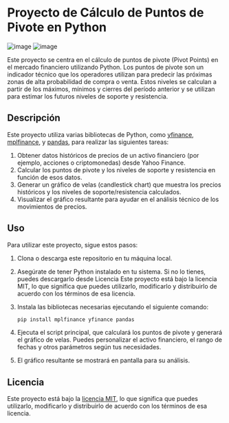 # Proyecto de Cálculo de Puntos de Pivote en Python
![image](https://img.shields.io/badge/Python-FFD43B?style=for-the-badge&logo=python&logoColor=blue) ![image](https://img.shields.io/badge/Pandas-2C2D72?style=for-the-badge&logo=pandas&logoColor=white)


Este proyecto se centra en el cálculo de puntos de pivote (Pivot Points) en el mercado financiero utilizando Python. Los puntos de pivote son un indicador técnico que los operadores utilizan para predecir las próximas zonas de alta probabilidad de compra o venta. Estos niveles se calculan a partir de los máximos, mínimos y cierres del período anterior y se utilizan para estimar los futuros niveles de soporte y resistencia.

## Descripción

Este proyecto utiliza varias bibliotecas de Python, como [yfinance](https://pypi.org/project/yfinance/), [mplfinance](https://pypi.org/project/mplfinance/), y [pandas](https://pandas.pydata.org/), para realizar las siguientes tareas:

1. Obtener datos históricos de precios de un activo financiero (por ejemplo, acciones o criptomonedas) desde Yahoo Finance.
2. Calcular los puntos de pivote y los niveles de soporte y resistencia en función de esos datos.
3. Generar un gráfico de velas (candlestick chart) que muestra los precios históricos y los niveles de soporte/resistencia calculados.
4. Visualizar el gráfico resultante para ayudar en el análisis técnico de los movimientos de precios.

## Uso

Para utilizar este proyecto, sigue estos pasos:

1. Clona o descarga este repositorio en tu máquina local.

2. Asegúrate de tener Python instalado en tu sistema. Si no lo tienes, puedes descargarlo desde Licencia
Este proyecto está bajo la licencia MIT, lo que significa que puedes utilizarlo, modificarlo y distribuirlo de acuerdo con los términos de esa licencia.

3. Instala las bibliotecas necesarias ejecutando el siguiente comando:

   ```bash
   pip install mplfinance yfinance pandas
   
4.  Ejecuta el script principal, que calculará los puntos de pivote y generará el gráfico de velas. Puedes personalizar el activo financiero, el rango de fechas y otros parámetros según tus necesidades.

5. El gráfico resultante se mostrará en pantalla para su análisis.


## Licencia
Este proyecto está bajo la [licencia MIT](https://opensource.org/license/mit/), lo que significa que puedes utilizarlo, modificarlo y distribuirlo de acuerdo con los términos de esa licencia.


